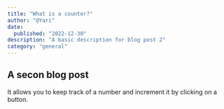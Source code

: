 ```yaml
---
title: "What is a counter?"
author: "@Yari"
date: 
  published: "2022-12-30"
description: "A basic description for blog post 2"
category: "general"
---
```


 ## A secon blog post

It allows you to keep track of a number and increment it by clicking on a button.
